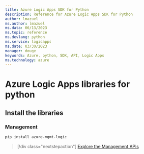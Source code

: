 ```yaml
---
title: Azure Logic Apps SDK for Python
description: Reference for Azure Logic Apps SDK for Python
author: lmazuel
ms.author: lmazuel
ms.data: 06/13/2023
ms.topic: reference
ms.devlang: python
ms.service: logicapps
ms.date: 03/30/2023
manager: douge
keywords: Azure, python, SDK, API, Logic Apps
ms.technology: azure
---
```

# Azure Logic Apps libraries for python

## Install the libraries


### Management

```bash
pip install azure-mgmt-logic
```
> [!div class="nextstepaction"]
> [Explore the Management APIs](/python/api/overview/azure/logicapps/management)